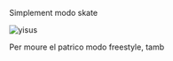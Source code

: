Simplement modo skate

![yisus](https://user-images.githubusercontent.com/95536223/228511229-ebf539ee-fbdc-4ed5-8c61-9758b7acd11d.jpg)

Per moure el patrico modo freestyle, tamb
